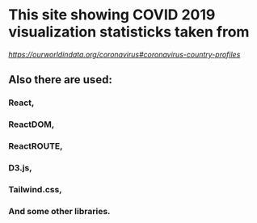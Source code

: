 # This site showing COVID 2019 visualization statisticks taken from 
*_https://ourworldindata.org/coronavirus#coronavirus-country-profiles_*
## Also there are used:
### React,
### ReactDOM,
### ReactROUTE,
### D3.js,
### Tailwind.css,
### And some other libraries.
